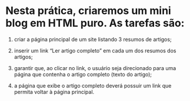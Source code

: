 # Nesta prática, criaremos um mini blog em HTML puro. As tarefas são:

1. criar a página principal de um site listando 3 resumos de artigos;

2. inserir um link “Ler artigo completo” em cada um dos resumos dos artigos;

3. garantir que, ao clicar no link, o usuário seja direcionado para uma página que contenha o artigo completo (texto do artigo);

4. a página que exibe o artigo completo deverá possuir um link que permita voltar à página principal.
